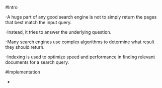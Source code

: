 #Intro

-A huge part of any good search engine is not to simply return the pages that best match the input query.

-Instead, it tries to answer the underlying question.

-Many search engines use complex algorithms to determine what result they should return.

-Indexing is used to optimize speed and performance in finding relevant documents for a search query.


#Implementation

-
